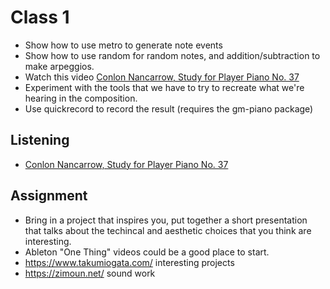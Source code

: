# Class 1

- Show how to use metro to generate note events
- Show how to use random for random notes, and addition/subtraction to make arpeggios.
- Watch this video [Conlon Nancarrow, Study for Player Piano No. 37](https://www.youtube.com/watch?v=LFz2lCEkjFk)
- Experiment with the tools that we have to try to recreate what we're hearing in the composition.
- Use quickrecord to record the result (requires the gm-piano package)

## Listening
- [Conlon Nancarrow, Study for Player Piano No. 37](https://www.youtube.com/watch?v=LFz2lCEkjFk)

## Assignment
- Bring in a project that inspires you, put together a short presentation that talks about the techincal and aesthetic choices that you think are interesting.
- Ableton "One Thing" videos could be a good place to start.
- https://www.takumiogata.com/ interesting projects
- https://zimoun.net/ sound work
